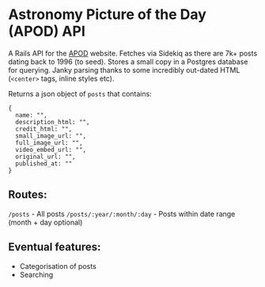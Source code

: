# Astronomy Picture of the Day (APOD) API

A Rails API for the [APOD](http://apod.nasa.gov/apod/archivepix.html) website. Fetches via Sidekiq as there are 7k+ posts dating back to 1996 (to seed). Stores a small copy in a Postgres database for querying. Janky parsing thanks to some incredibly out-dated HTML (`<center>` tags, inline styles etc).

Returns a json object of `posts` that contains:

```
{
  name: "",
  description_html: "",
  credit_html: "",
  small_image_url: "",
  full_image_url: "",
  video_embed_url: "",
  original_url: "",
  published_at: ""
}
```

## Routes:

`/posts` - All posts
`/posts/:year/:month/:day` - Posts within date range (month + day optional)

## Eventual features:
- Categorisation of posts
- Searching
